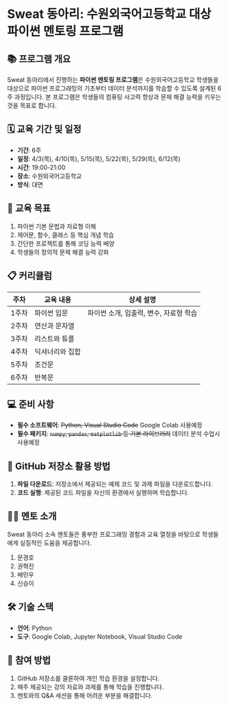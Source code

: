 # Sweat 동아리: 수원외국어고등학교 대상 파이썬 멘토링 프로그램

## 📚 프로그램 개요
Sweat 동아리에서 진행하는 **파이썬 멘토링 프로그램**은 수원외국어고등학교 학생들을 대상으로 파이썬 프로그래밍의 기초부터 데이터 분석까지를 학습할 수 있도록 설계된 6주 과정입니다. 본 프로그램은 학생들의 컴퓨팅 사고력 향상과 문제 해결 능력을 키우는 것을 목표로 합니다.

## 🗓️ 교육 기간 및 일정
- **기간**: 6주
- **일정**: 4/3(목), 4/10(목), 5/15(목), 5/22(목), 5/29(목), 6/12(목)
- **시간**: 19:00-21:00
- **장소**: 수원외국어고등학교
- **방식**: 대면

## 🎯 교육 목표
1. 파이썬 기본 문법과 자료형 이해
2. 제어문, 함수, 클래스 등 핵심 개념 학습
3. 간단한 프로젝트를 통해 코딩 능력 배양
4. 학생들의 창의적 문제 해결 능력 강화

## 📋 커리큘럼
| 주차 | 교육 내용 | 상세 설명 |
|------|----------|-----------|
| 1주차 | 파이썬 입문 | 파이썬 소개, 입출력, 변수, 자료형 학습 |
| 2주차 | 연산과 문자열 |  |
| 3주차 | 리스트와 튜플 |  |
| 4주차 | 딕셔너리와 집합 |  |
| 5주차 | 조건문 |  |
| 6주차 | 반복문 |  |

## 💻 준비 사항
- **필수 소프트웨어**:  ~~Python, Visual Studio Code~~ Google Colab 사용예정
- **필수 패키지**: ~~`numpy`, `pandas`, `matplotlib` 등 기본 라이브러리~~ 데이터 분석 수업시 사용예정

## 📂 GitHub 저장소 활용 방법
1. **파일 다운로드**: 저장소에서 제공되는 예제 코드 및 과제 파일을 다운로드합니다.
2. **코드 실행**: 제공된 코드 파일을 자신의 환경에서 실행하며 학습합니다.

## 👩‍🏫 멘토 소개
Sweat 동아리 소속 멘토들은 풍부한 프로그래밍 경험과 교육 열정을 바탕으로 학생들에게 실질적인 도움을 제공합니다.
1. 문경호
2. 권혁진
3. 배민우
4. 신승이

## 🛠️ 기술 스택
- **언어**: Python
- **도구**: Google Colab, Jupyter Notebook, Visual Studio Code 

## 🙌 참여 방법
1. GitHub 저장소를 클론하여 개인 학습 환경을 설정합니다.
2. 매주 제공되는 강의 자료와 과제를 통해 학습을 진행합니다.
3. 멘토와의 Q&A 세션을 통해 어려운 부분을 해결합니다.

